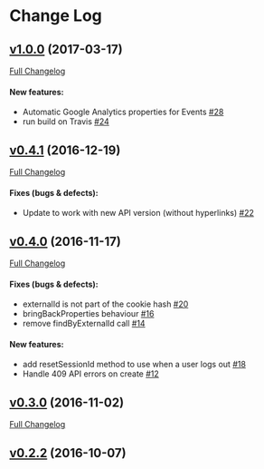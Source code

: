 #  Change Log



## [v1.0.0](https://github.com/contactlab/contacthub-sdk-browser/tree/v1.0.0) (2017-03-17)
[Full Changelog](https://github.com/contactlab/contacthub-sdk-browser/compare/v0.4.1...v1.0.0)

#### New features:

- Automatic Google Analytics properties for Events [#28](https://github.com/contactlab/contacthub-sdk-browser/issues/28)
- run build on Travis [#24](https://github.com/contactlab/contacthub-sdk-browser/issues/24)

## [v0.4.1](https://github.com/contactlab/contacthub-sdk-browser/tree/v0.4.1) (2016-12-19)
[Full Changelog](https://github.com/contactlab/contacthub-sdk-browser/compare/v0.4.0...v0.4.1)

#### Fixes (bugs & defects):

- Update to work with new API version (without hyperlinks) [#22](https://github.com/contactlab/contacthub-sdk-browser/issues/22)

## [v0.4.0](https://github.com/contactlab/contacthub-sdk-browser/tree/v0.4.0) (2016-11-17)
[Full Changelog](https://github.com/contactlab/contacthub-sdk-browser/compare/v0.3.0...v0.4.0)

#### Fixes (bugs & defects):

- externalId is not part of the cookie hash [#20](https://github.com/contactlab/contacthub-sdk-browser/issues/20)
- bringBackProperties behaviour [#16](https://github.com/contactlab/contacthub-sdk-browser/issues/16)
- remove findByExternalId call [#14](https://github.com/contactlab/contacthub-sdk-browser/issues/14)

#### New features:

- add resetSessionId method to use when a user logs out [#18](https://github.com/contactlab/contacthub-sdk-browser/issues/18)
- Handle 409 API errors on create [#12](https://github.com/contactlab/contacthub-sdk-browser/issues/12)

## [v0.3.0](https://github.com/contactlab/contacthub-sdk-browser/tree/v0.3.0) (2016-11-02)
[Full Changelog](https://github.com/contactlab/contacthub-sdk-browser/compare/v0.2.2...v0.3.0)

## [v0.2.2](https://github.com/contactlab/contacthub-sdk-browser/tree/v0.2.2) (2016-10-07)
